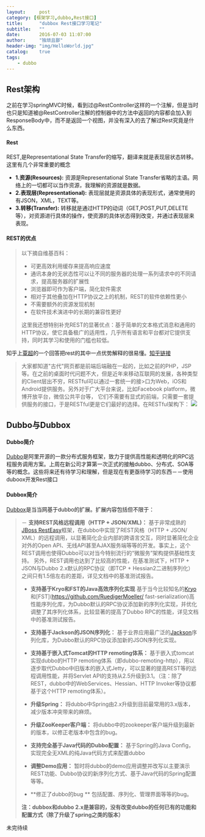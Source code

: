```yaml
---
layout:     post
category: [框架学习,dubbo,Rest接口]
title:      "dubbox Rest接口学习笔记"
subtitle:   ""
date:       2016-07-03 11:07:00
author:     "独顽且鄙"
header-img: "img/HelloWorld.jpg"
catalog:    true
tags:
    - dubbo
---
```


## Rest架构

之前在学习springMVC时候，看到过@RestController这样的一个注解，但是当时也只是知道被@RestController注解的控制器中的方法中返回的内容都会加入到ResponseBody中，而不是返回一个视图，并没有深入的去了解过Rest究竟是什么东西。

#### Rest

REST,是Representational State Transfer的缩写，翻译来就是表现层状态转移。这里有几个非常重要的概念

- **1.资源(Resources):** 资源是Representational State Transfer省略的主语。网络上的一切都可以当作资源，我理解的资源就是数据。
- **2.表现层(Representational):** 表现层就是资源具体的表现形式，通常使用的有JSON，XML，TEXT等。
- **3.转移(Transfer):** 转移就是通过HTTP的动词（GET,POST,PUT,DELETE等），对资源进行具体的操作，使资源的具体状态得到改变，并通过表现层来表现。

#### REST的优点

> 以下摘自维基百科：
>
> - 可更高效利用缓存来提高响应速度
> - 通讯本身的无状态性可以让不同的服务器的处理一系列请求中的不同请求，提高服务器的扩展性
> - 浏览器即可作为客户端，简化软件需求
> - 相对于其他叠加在HTTP协议之上的机制，REST的软件依赖性更小
> - 不需要额外的资源发现机制
> - 在软件技术演进中的长期的兼容性更好
>
> 这里我还想特别补充REST的显著优点：基于简单的文本格式消息和通用的HTTP协议，使它具备极广的适用性，几乎所有语言和平台都对它提供支持，同时其学习和使用的门槛也较低。

知乎上[覃超](https://www.zhihu.com/people/qin.chao)的一个回答把rest的其中一点优势解释的很易懂。[知乎链接](https://www.zhihu.com/question/27785028)

>大家都知道"古代"网页都是前端后端融在一起的，比如之前的PHP，JSP等。在之前的桌面时代问题不大，但是近年来移动互联网的发展，各种类型的Client层出不穷，RESTful可以通过一套统一的接>口为Web，iOS和Android提供服务。另外对于广大平台来说，比如Facebook platform，微博开放平台，微信公共平台等，
>它们不需要有显式的前端，只需要一套提供服务的接口，于是RESTful更是它们最好的选择。在RESTful架构下：
>![](https://pic2.zhimg.com/06ee404783540f0af299042057738a99_b.jpg)

## Dubbo与Dubbox

#### Dubbo简介

[Dubbo](dubbo.io)是阿里开源的一款分布式服务框架，致力于提供高性能和透明化的RPC远程服务调用方案。上周在新公司才算第一次正式的接触dubbo、分布式、SOA等等的概念。这些将来还有待学习和理解，但是现在有更亟待学习的东西－－使用duboox开发Rest接口

#### Dubbox简介

[Dubbox](http://dangdangdotcom.github.io/dubbox/)是当当网基于dubbo的扩展。扩展内容包括但不限于：

>－ **支持REST风格远程调用（HTTP + JSON/XML)：** 基于非常成熟的[JBoss RestEasy](http://resteasy.jboss.org/)框架，在dubbo中实现了REST风格（HTTP + JSON/
>XML）的远程调用，以显著简化企业内部的跨语言交互，同时显著简化企业对外的Open 
>API、无线API甚至AJAX服务端等等的开发。事实上，这个REST调用也使得Dubbo可以对当今特别流行的“微服务”架构提供基础性支持。 
>另外，REST调用也达到了比较高的性能，在基准测试下，HTTP + JSON与Dubbo 2.x默认的RPC协议（即TCP + Hessian2二进制序列化）之间只有1.5倍左右的差距，详见文档中的基准测试报告。
>
>- **支持基于Kryo和FST的Java高效序列化实现** 基于当今比较知名的[Kryo](https://github.com/EsotericSoftware/kryo)和[FST](https://github.com/RuedigerMoeller/
>fast-serialization)高性能序列化库，为Dubbo默认的RPC协议添加新的序列化实现，并优化调整了其序列化体系，比较显著的提高了Dubbo RPC的性能，详见文档中的基准测试报告。
>
>- **支持基于Jackson的JSON序列化：** 基于业界应用最广泛的[Jackson](http://www.codehaus.org/)序列化库，为Dubbo默认的RPC协议添加新的JSON序列化实现。
>
>- **支持基于嵌入式Tomcat的HTTP remoting体系：** 基于嵌入式tomcat实现dubbo的HTTP 
>remoting体系（即dubbo-remoting-http），用以逐步取代Dubbo中旧版本的嵌入式Jetty，可以显著的提高REST等的远程调用性能，并将Servlet 
>API的支持从2.5升级到3.1。（注：除了REST，dubbo中的WebServices、Hessian、HTTP Invoker等协议都基于这个HTTP remoting体系）。
>
>- **升级Spring：** 将dubbo中Spring由2.x升级到目前最常用的3.x版本，减少版本冲突带来的麻烦。
>
>- **升级ZooKeeper客户端：** 将dubbo中的zookeeper客户端升级到最新的版本，以修正老版本中包含的bug。
>
>- **支持完全基于Java代码的Dubbo配置：** 基于Spring的Java Config，实现完全无XML的纯Java代码方式来配置dubbo
>
>- **调整Demo应用：**  暂时将dubbo的demo应用调整并改写以主要演示REST功能、Dubbo协议的新序列化方式、基于Java代码的Spring配置等等。
>
>- **修正了dubbo的bug **  包括配置、序列化、管理界面等等的bug。
>
>**注：dubbox和dubbo 2.x是兼容的，没有改变dubbo的任何已有的功能和配置方式（除了升级了spring之类的版本）**


未完待续

